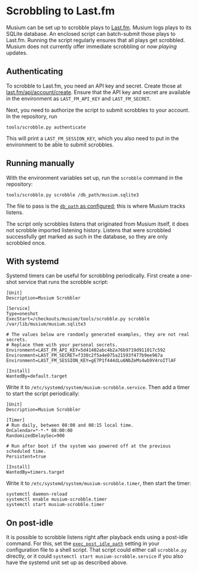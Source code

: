 # Scrobbling to Last.fm

Musium can be set up to scrobble plays to [Last.fm][lfm]. Musium logs plays to
its SQLite database. An enclosed script can batch-submit those plays to Last.fm.
Running the script regularly ensures that all plays get scrobbled. Musium does
not currently offer immediate scrobbling or *now playing* updates.

[lfm]: https://last.fm/

## Authenticating

To scrobble to Last.fm, you need an <abbr>API</abbr> key and secret. Create those
at [last.fm/api/account/create](https://www.last.fm/api/account/create).
Ensure that the <abbr>API</abbr> key and secret are available in the environment
as `LAST_FM_API_KEY` and `LAST_FM_SECRET`.

Next, you need to authorize the script to submit scrobbles to your account. In
the repository, run

    tools/scrobble.py authenticate

This will print a `LAST_FM_SESSION_KEY`, which you also need to put in the
environment to be able to submit scrobbles.

## Running manually

With the environment variables set up, run the `scrobble` command in the
repository:

    tools/scrobble.py scrobble /db_path/musium.sqlite3

The file to pass is the [`db_path` as configured](configuration.md#db_path);
this is where Musium tracks listens.

The script only scrobbles listens that originated from Musium itself, it does
not scrobble imported listening history. Listens that were scrobbled
successfully get marked as such in the database, so they are only scrobbled
once.

## With systemd

Systemd timers can be useful for scrobbling periodically. First create a
one-shot service that runs the scrobble script:

```systemd
[Unit]
Description=Musium Scrobbler

[Service]
Type=oneshot
ExecStart=/checkouts/musium/tools/scrobble.py scrobble /var/lib/musium/musium.sqlite3

# The values below are randomly generated examples, they are not real secrets.
# Replace them with your personal secrets.
Environment=LAST_FM_API_KEY=5d41402abc4b2a76b9719d911017c592
Environment=LAST_FM_SECRET=f330c2f5a4e075a21593f477b9ee967a
Environment=LAST_FM_SESSION_KEY=gE7P1f444dLu6NbZeMs4wb9V4roITlAF

[Install]
WantedBy=default.target
```

Write it to `/etc/systemd/system/musium-scrobble.service`. Then add a timer to
start the script periodically:

```systemd
[Unit]
Description=Musium Scrobbler

[Timer]
# Run daily, between 08:00 and 08:15 local time.
OnCalendar=*-*-* 08:00:00
RandomizedDelaySec=900

# Run after boot if the system was powered off at the previous scheduled time.
Persistent=true

[Install]
WantedBy=timers.target
```

Write it to `/etc/systemd/system/musium-scrobble.timer`, then start the timer:

    systemctl daemon-reload
    systemctl enable musium-scrobble.timer
    systemctl start musium-scrobble.timer

## On post-idle

It is possible to scrobble listens right after playback ends using a post-idle
command. For this, set the [`exec_post_idle_path`](configuration.md#exec_post_idle_path)
setting in your configuration file to a shell script. That script could either
call `scrobble.py` directly, or it could `systemctl start musium-scrobble.service`
if you also have the systemd unit set up as described above.
